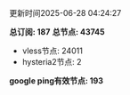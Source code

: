 更新时间2025-06-28 04:24:27

**总订阅: 187**
**总节点: 43745**
- vless节点: 24011
- hysteria2节点: 2

**google ping有效节点: 193**
